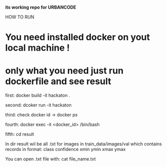 **its working repo for URBANCODE**

HOW TO RUN

# You need installed docker on yout local machine !

# only what you need just run dockerfile and see result

first: docker build -it hackaton .

second: dcoker run -it hackaton

third: check docker id -> docker ps

fourth: docker exec -it <docker_id> /bin/bash

fifth: cd result

In dir result wil be all .txt for images in train_data/images/val 
which contains records in format: class confidence xmin ymin xmax ymax

You can open .txt file with: cat file_name.txt
